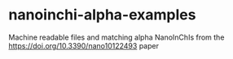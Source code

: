 # nanoinchi-alpha-examples
Machine readable files and matching alpha NanoInChIs from the https://doi.org/10.3390/nano10122493 paper
